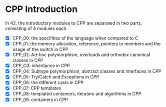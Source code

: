 # CPP Introduction

In 42, the introductory modules to CPP are separated in two parts, consisting of 4 modules each.
- [x] CPP_00:  the specifities of the language when compared to C
- [x] CPP_01:  the memory allocation, reference, pointers to members and the usage of the switch in CPP
- [x] CPP_02:  Ad-hoc polymorphism, overloads and orthodox canonical classes in CPP
- [x] CPP_O3:  inheritance in CPP
- [x] CPP_04:  Subtype polymorphism, abstract classes and interfaces in CPP
- [x] CPP_05:  Try/Catch and Exceptions in CPP
- [x] CPP_06:  the different casts in CPP
- [x] CPP_07:  CPP templates
- [x] CPP_08:  templated containers, iterators and algorithms in CPP
- [x] CPP_09:  containers in CPP
